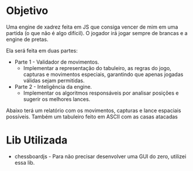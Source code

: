 # Objetivo

Uma engine de xadrez feita em JS que consiga vencer de mim em uma partida (o que não é algo difícil). O jogador irá jogar sempre de brancas e a engine de pretas.

Ela será feita em duas partes:

- Parte 1 - Validador de movimentos.
  - Implementar a representação do tabuleiro, as regras do jogo, capturas e movimentos especiais, garantindo que apenas jogadas válidas sejam permitidas.
- Parte 2 - Inteligência da engine.
  - Implementar os algoritmos responsáveis por analisar posições e sugerir os melhores lances.

Abaixo terá um relatório com os movimentos, capturas e lance espaciais possíveis. Também um tabuleiro feito em ASCII com as casas atacadas

# Lib Utilizada

- chessboardjs - Para não precisar desenvolver uma GUI do zero, utilizei essa lib.
